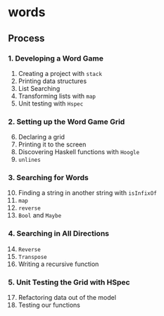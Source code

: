 # words

## Process

### 1. Developing a Word Game
01. Creating a project with `stack`
02. Printing data structures
03. List Searching
04. Transforming lists with `map`
05. Unit testing with `Hspec`

### 2. Setting up the Word Game Grid
06. Declaring a grid
07. Printing it to the screen
08. Discovering Haskell functions with `Hoogle`
09. `unlines`

### 3. Searching for Words
10. Finding a string in another string with `isInfixOf`
11. `map`
12. `reverse`
13. `Bool` and `Maybe`

### 4. Searching in All Directions
14. `Reverse`
15. `Transpose`
16. Writing a recursive function

### 5. Unit Testing the Grid with HSpec
17. Refactoring data out of the model
18. Testing our functions

